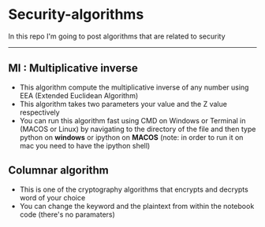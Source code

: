 # Security-algorithms
In this repo I'm going to post algorithms that are related to security 

-----------------
## MI : Multiplicative inverse 
- This algorithm compute the multiplicative inverse of any number using EEA (Extended Euclidean Algorithm) 
- This algorithm takes two parameters your value and the Z value respectively 
- You can run this algorithm fast using CMD on Windows or Terminal in (MACOS or Linux) by navigating to the directory of the file and then type python on **windows** or ipython on **MACOS** (note: in order to run it on mac you need to have the ipython shell)

## Columnar algorithm
- This is one of the cryptography algorithms that encrypts and decrypts word of your choice 
- You can change the keyword and the plaintext from within the notebook code (there's no paramaters)
